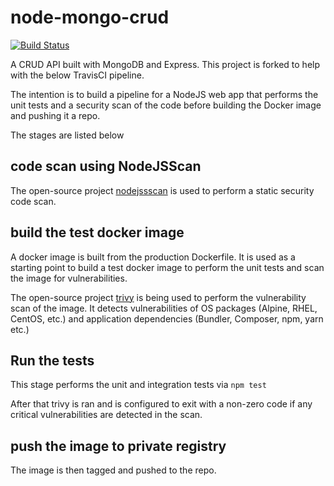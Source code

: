 # node-mongo-crud

[![Build Status](https://travis-ci.org/kottapar/node-mongo-crud.svg?branch=master)](https://travis-ci.org/kottapar/node-mongo-crud)

A CRUD API built with MongoDB and Express. This project is forked to help with the below TravisCI pipeline.

The intention is to build a pipeline for a NodeJS web app that performs the unit tests and a security scan of the code before building the Docker image and pushing it a repo.

The stages are listed below

code scan using NodeJSScan
--------------------------
The open-source project [nodejssscan](https://github.com/ajinabraham/NodeJsScan) is used to perform a static security code scan.

build the test docker image
---------------------------
A docker image is built from the production Dockerfile. It is used as a starting point to build a test docker image to perform the unit tests and scan the image for vulnerabilities.

The open-source project [trivy](https://github.com/knqyf263/trivy) is being used to perform the vulnerability scan of the image. It detects vulnerabilities of OS packages (Alpine, RHEL, CentOS, etc.) and application dependencies (Bundler, Composer, npm, yarn etc.)

Run the tests
-------------
This stage performs the unit and integration tests via `npm test`

After that trivy is ran and is configured to exit with a non-zero code if any critical vulnerabilities are detected in the scan.

push the image to private registry
----------------------------------
The image is then tagged and pushed to the repo. 
